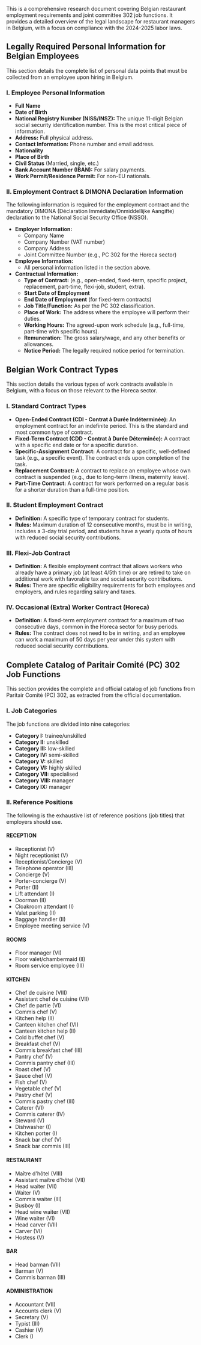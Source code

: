 This is a comprehensive research document covering Belgian restaurant employment requirements and joint committee 302 job functions. It provides a detailed overview of the legal landscape for restaurant managers in Belgium, with a focus on compliance with the 2024-2025 labor laws.

## Legally Required Personal Information for Belgian Employees

This section details the complete list of personal data points that must be collected from an employee upon hiring in Belgium.

### I. Employee Personal Information

*   **Full Name**
*   **Date of Birth**
*   **National Registry Number (NISS/INSZ):** The unique 11-digit Belgian social security identification number. This is the most critical piece of information.
*   **Address:** Full physical address.
*   **Contact Information:** Phone number and email address.
*   **Nationality**
*   **Place of Birth**
*   **Civil Status** (Married, single, etc.)
*   **Bank Account Number (IBAN):** For salary payments.
*   **Work Permit/Residence Permit:** For non-EU nationals.

### II. Employment Contract & DIMONA Declaration Information

The following information is required for the employment contract and the mandatory DIMONA (Déclaration Immédiate/Onmiddellijke Aangifte) declaration to the National Social Security Office (NSSO).

*   **Employer Information:**
    *   Company Name
    *   Company Number (VAT number)
    *   Company Address
    *   Joint Committee Number (e.g., PC 302 for the Horeca sector)
*   **Employee Information:**
    *   All personal information listed in the section above.
*   **Contractual Information:**
    *   **Type of Contract:** (e.g., open-ended, fixed-term, specific project, replacement, part-time, flexi-job, student, extra).
    *   **Start Date of Employment**
    *   **End Date of Employment** (for fixed-term contracts)
    *   **Job Title/Function:** As per the PC 302 classification.
    *   **Place of Work:** The address where the employee will perform their duties.
    *   **Working Hours:** The agreed-upon work schedule (e.g., full-time, part-time with specific hours).
    *   **Remuneration:** The gross salary/wage, and any other benefits or allowances.
    *   **Notice Period:** The legally required notice period for termination.

## Belgian Work Contract Types

This section details the various types of work contracts available in Belgium, with a focus on those relevant to the Horeca sector.

### I. Standard Contract Types

*   **Open-Ended Contract (CDI - Contrat à Durée Indéterminée):** An employment contract for an indefinite period. This is the standard and most common type of contract.
*   **Fixed-Term Contract (CDD - Contrat à Durée Déterminée):** A contract with a specific end date or for a specific duration.
*   **Specific-Assignment Contract:** A contract for a specific, well-defined task (e.g., a specific event). The contract ends upon completion of the task.
*   **Replacement Contract:** A contract to replace an employee whose own contract is suspended (e.g., due to long-term illness, maternity leave).
*   **Part-Time Contract:** A contract for work performed on a regular basis for a shorter duration than a full-time position.

### II. Student Employment Contract

*   **Definition:** A specific type of temporary contract for students.
*   **Rules:** Maximum duration of 12 consecutive months, must be in writing, includes a 3-day trial period, and students have a yearly quota of hours with reduced social security contributions.

### III. Flexi-Job Contract

*   **Definition:** A flexible employment contract that allows workers who already have a primary job (at least 4/5th time) or are retired to take on additional work with favorable tax and social security contributions.
*   **Rules:** There are specific eligibility requirements for both employees and employers, and rules regarding salary and taxes.

### IV. Occasional (Extra) Worker Contract (Horeca)

*   **Definition:** A fixed-term employment contract for a maximum of two consecutive days, common in the Horeca sector for busy periods.
*   **Rules:** The contract does not need to be in writing, and an employee can work a maximum of 50 days per year under this system with reduced social security contributions.

## Complete Catalog of Paritair Comité (PC) 302 Job Functions

This section provides the complete and official catalog of job functions from Paritair Comité (PC) 302, as extracted from the official documentation.

### I. Job Categories

The job functions are divided into nine categories:

*   **Category I:** trainee/unskilled
*   **Category II:** unskilled
*   **Category III:** low-skilled
*   **Category IV:** semi-skilled
*   **Category V:** skilled
*   **Category VI:** highly skilled
*   **Category VII:** specialised
*   **Category VIII:** manager
*   **Category IX:** manager

### II. Reference Positions

The following is the exhaustive list of reference positions (job titles) that employers should use.

#### **RECEPTION**
*   Receptionist (V)
*   Night receptionist (V)
*   Receptionist/Concierge (V)
*   Telephone operator (III)
*   Concierge (V)
*   Porter-concierge (V)
*   Porter (II)
*   Lift attendant (I)
*   Doorman (II)
*   Cloakroom attendant (I)
*   Valet parking (II)
*   Baggage handler (II)
*   Employee meeting service (V)

#### **ROOMS**
*   Floor manager (VI)
*   Floor valet/chambermaid (II)
*   Room service employee (III)

#### **KITCHEN**
*   Chef de cuisine (VIII)
*   Assistant chef de cuisine (VII)
*   Chef de partie (VI)
*   Commis chef (V)
*   Kitchen help (II)
*   Canteen kitchen chef (VI)
*   Canteen kitchen help (II)
*   Cold buffet chef (V)
*   Breakfast chef (V)
*   Commis breakfast chef (III)
*   Pantry chef (V)
*   Commis pantry chef (III)
*   Roast chef (V)
*   Sauce chef (V)
*   Fish chef (V)
*   Vegetable chef (V)
*   Pastry chef (V)
*   Commis pastry chef (III)
*   Caterer (VI)
*   Commis caterer (IV)
*   Steward (V)
*   Dishwasher (I)
*   Kitchen porter (I)
*   Snack bar chef (V)
*   Snack bar commis (III)

#### **RESTAURANT**
*   Maître d'hôtel (VIII)
*   Assistant maître d'hôtel (VII)
*   Head waiter (VII)
*   Waiter (V)
*   Commis waiter (III)
*   Busboy (I)
*   Head wine waiter (VII)
*   Wine waiter (VI)
*   Head carver (VII)
*   Carver (VI)
*   Hostess (V)

#### **BAR**
*   Head barman (VII)
*   Barman (V)
*   Commis barman (III)

#### **ADMINISTRATION**
*   Accountant (VII)
*   Accounts clerk (V)
*   Secretary (V)
*   Typist (III)
*   Cashier (V)
*   Clerk (I